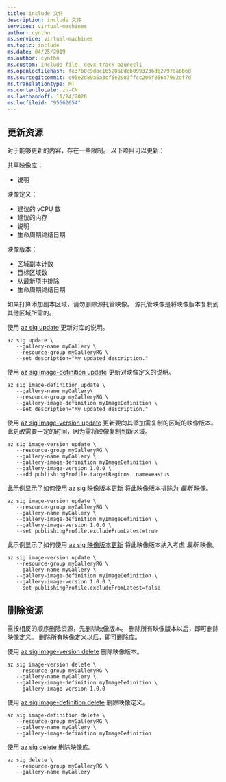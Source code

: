 ```yaml
---
title: include 文件
description: include 文件
services: virtual-machines
author: cynthn
ms.service: virtual-machines
ms.topic: include
ms.date: 04/25/2019
ms.author: cynthn
ms.custom: include file, devx-track-azurecli
ms.openlocfilehash: fe37b0c9dbc16520a0dcb0993236db2797da6b68
ms.sourcegitcommit: c95e2d89a5a3cf5e2983ffcc206f056a7992df7d
ms.translationtype: MT
ms.contentlocale: zh-CN
ms.lasthandoff: 11/24/2020
ms.locfileid: "95562654"
---
```

## <a name="update-resources"></a>更新资源

对于能够更新的内容，存在一些限制。 以下项目可以更新： 

共享映像库：
- 说明

映像定义：
- 建议的 vCPU 数
- 建议的内存
- 说明
- 生命周期终结日期

映像版本：
- 区域副本计数
- 目标区域数
- 从最新项中排除
- 生命周期终结日期

如果打算添加副本区域，请勿删除源托管映像。 源托管映像是将映像版本复制到其他区域所需的。 

使用 [az sig update](/cli/azure/sig?view=azure-cli-latest#az-sig-update) 更新对库的说明。 

```azurecli-interactive
az sig update \
   --gallery-name myGallery \
   --resource-group myGalleryRG \
   --set description="My updated description."
```


使用 [az sig image-definition update](/cli/azure/sig/image-definition?view=azure-cli-latest#az-sig-image-definition-update) 更新对映像定义的说明。

```azurecli-interactive
az sig image-definition update \
   --gallery-name myGallery\
   --resource-group myGalleryRG \
   --gallery-image-definition myImageDefinition \
   --set description="My updated description."
```

使用 [az sig image-version update](/cli/azure/sig/image-definition?view=azure-cli-latest#az-sig-image-definition-update) 更新要向其添加需复制的区域的映像版本。 此更改需要一定的时间，因为需将映像复制到新区域。

```azurecli-interactive
az sig image-version update \
   --resource-group myGalleryRG \
   --gallery-name myGallery \
   --gallery-image-definition myImageDefinition \
   --gallery-image-version 1.0.0 \
   --add publishingProfile.targetRegions  name=eastus
```

此示例显示了如何使用 [az sig 映像版本更新](/cli/azure/sig/image-definition?view=azure-cli-latest#az-sig-image-definition-update) 将此映像版本排除为 *最新* 映像。

```azurecli-interactive
az sig image-version update \
   --resource-group myGalleryRG \
   --gallery-name myGallery \
   --gallery-image-definition myImageDefinition \
   --gallery-image-version 1.0.0 \
   --set publishingProfile.excludeFromLatest=true
```

此示例显示了如何使用 [az sig 映像版本更新](/cli/azure/sig/image-definition?view=azure-cli-latest#az-sig-image-definition-update) 将此映像版本纳入考虑 *最新* 映像。

```azurecli-interactive
az sig image-version update \
   --resource-group myGalleryRG \
   --gallery-name myGallery \
   --gallery-image-definition myImageDefinition \
   --gallery-image-version 1.0.0 \
   --set publishingProfile.excludeFromLatest=false
```

## <a name="delete-resources"></a>删除资源

需按相反的顺序删除资源，先删除映像版本。 删除所有映像版本以后，即可删除映像定义。 删除所有映像定义以后，即可删除库。 

使用 [az sig image-version delete](/cli/azure/sig/image-version?view=azure-cli-latest#az-sig-image-version-delete) 删除映像版本。

```azurecli-interactive
az sig image-version delete \
   --resource-group myGalleryRG \
   --gallery-name myGallery \
   --gallery-image-definition myImageDefinition \
   --gallery-image-version 1.0.0 
```

使用 [az sig image-definition delete](/cli/azure/sig/image-definition?view=azure-cli-latest#az-sig-image-definition-delete) 删除映像定义。

```azurecli-interactive
az sig image-definition delete \
   --resource-group myGalleryRG \
   --gallery-name myGallery \
   --gallery-image-definition myImageDefinition
```


使用 [az sig delete](/cli/azure/sig?view=azure-cli-latest#az-sig-delete) 删除映像库。

```azurecli-interactive
az sig delete \
   --resource-group myGalleryRG \
   --gallery-name myGallery
```